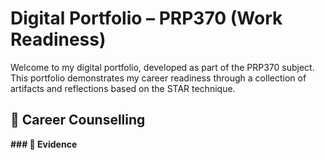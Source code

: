 # Digital Portfolio – PRP370 (Work Readiness)

Welcome to my digital portfolio, developed as part of the PRP370 subject. This portfolio demonstrates my career readiness through a collection of artifacts and reflections based on the STAR technique.

## 🔹 Career Counselling
<b/>
### 📄 Evidence
<b/>







